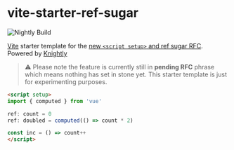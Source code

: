 # vite-starter-ref-sugar

![Nightly Build](https://github.com/knightlyjs/knightly/blob/main/res/badge.svg?raw=true)

[Vite](https://github.com/vitejs/vite) starter template for the [new `<script setup>` and ref sugar RFC](https://github.com/vuejs/rfcs/pull/222). Powered by [Knightly](https://github.com/knightlyjs/knightly)

> ⚠️ Please note the feature is currently still in **pending RFC** phrase which means nothing has set in stone yet. This starter template is just for experimenting purposes.


```html
<script setup>
import { computed } from 'vue'

ref: count = 0
ref: doubled = computed(() => count * 2)

const inc = () => count++
</script>
```
